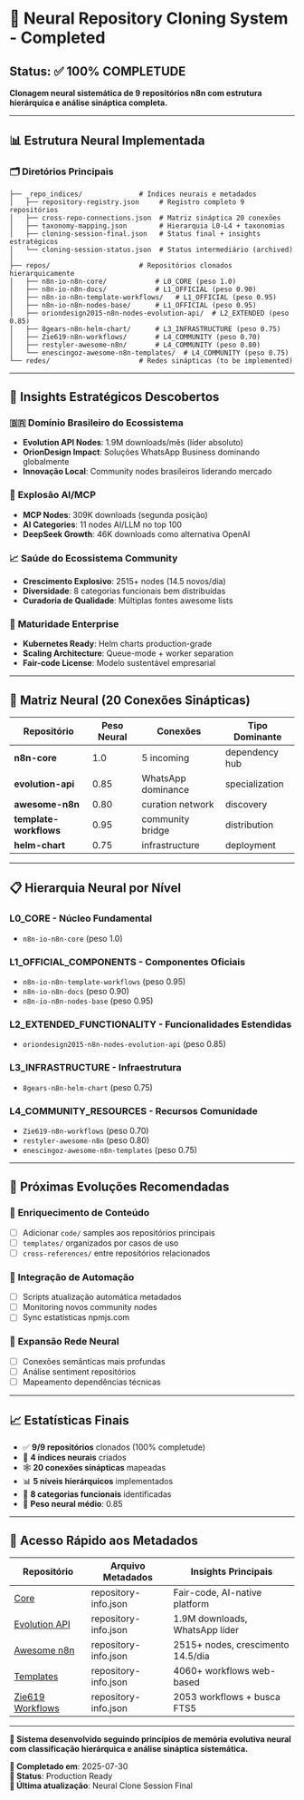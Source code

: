 # 🧠 Neural Repository Cloning System - Completed

## Status: ✅ 100% COMPLETUDE

**Clonagem neural sistemática de 9 repositórios n8n com estrutura hierárquica e análise sináptica completa.**

---

## 📊 Estrutura Neural Implementada

### 🗂️ Diretórios Principais

```
├── _repo_indices/              # Índices neurais e metadados
│   ├── repository-registry.json     # Registro completo 9 repositórios  
│   ├── cross-repo-connections.json  # Matriz sináptica 20 conexões
│   ├── taxonomy-mapping.json        # Hierarquia L0-L4 + taxonomias
│   ├── cloning-session-final.json   # Status final + insights estratégicos
│   └── cloning-session-status.json  # Status intermediário (archived)
│
├── repos/                      # Repositórios clonados hierarquicamente
│   ├── n8n-io-n8n-core/            # L0_CORE (peso 1.0)
│   ├── n8n-io-n8n-docs/            # L1_OFFICIAL (peso 0.90)  
│   ├── n8n-io-n8n-template-workflows/   # L1_OFFICIAL (peso 0.95)
│   ├── n8n-io-n8n-nodes-base/      # L1_OFFICIAL (peso 0.95)
│   ├── oriondesign2015-n8n-nodes-evolution-api/  # L2_EXTENDED (peso 0.85)
│   ├── 8gears-n8n-helm-chart/      # L3_INFRASTRUCTURE (peso 0.75)
│   ├── Zie619-n8n-workflows/       # L4_COMMUNITY (peso 0.70)
│   ├── restyler-awesome-n8n/       # L4_COMMUNITY (peso 0.80)  
│   └── enescingoz-awesome-n8n-templates/  # L4_COMMUNITY (peso 0.75)
└── redes/                      # Redes sinápticas (to be implemented)
```

---

## 🎯 Insights Estratégicos Descobertos

### 🇧🇷 **Domínio Brasileiro do Ecossistema**
- **Evolution API Nodes**: 1.9M downloads/mês (líder absoluto)
- **OrionDesign Impact**: Soluções WhatsApp Business dominando globalmente
- **Innovação Local**: Community nodes brasileiros liderando mercado

### 🤖 **Explosão AI/MCP** 
- **MCP Nodes**: 309K downloads (segunda posição)
- **AI Categories**: 11 nodes AI/LLM no top 100
- **DeepSeek Growth**: 46K downloads como alternativa OpenAI

### 📈 **Saúde do Ecossistema Community**
- **Crescimento Explosivo**: 2515+ nodes (14.5 novos/dia)
- **Diversidade**: 8 categorias funcionais bem distribuídas  
- **Curadoria de Qualidade**: Múltiplas fontes awesome lists

### 🏢 **Maturidade Enterprise**
- **Kubernetes Ready**: Helm charts production-grade
- **Scaling Architecture**: Queue-mode + worker separation
- **Fair-code License**: Modelo sustentável empresarial

---

## 🔗 Matriz Neural (20 Conexões Sinápticas)

| Repositório | Peso Neural | Conexões | Tipo Dominante |
|-------------|-------------|----------|----------------|
| **n8n-core** | 1.0 | 5 incoming | dependency hub |
| **evolution-api** | 0.85 | WhatsApp dominance | specialization |
| **awesome-n8n** | 0.80 | curation network | discovery |
| **template-workflows** | 0.95 | community bridge | distribution |
| **helm-chart** | 0.75 | infrastructure | deployment |

---

## 📋 Hierarquia Neural por Nível

### L0_CORE - Núcleo Fundamental
- `n8n-io-n8n-core` (peso 1.0)

### L1_OFFICIAL_COMPONENTS - Componentes Oficiais  
- `n8n-io-n8n-template-workflows` (peso 0.95)
- `n8n-io-n8n-docs` (peso 0.90)
- `n8n-io-n8n-nodes-base` (peso 0.95)

### L2_EXTENDED_FUNCTIONALITY - Funcionalidades Estendidas
- `oriondesign2015-n8n-nodes-evolution-api` (peso 0.85)

### L3_INFRASTRUCTURE - Infraestrutura
- `8gears-n8n-helm-chart` (peso 0.75)

### L4_COMMUNITY_RESOURCES - Recursos Comunidade
- `Zie619-n8n-workflows` (peso 0.70)  
- `restyler-awesome-n8n` (peso 0.80)
- `enescingoz-awesome-n8n-templates` (peso 0.75)

---

## 🚀 Próximas Evoluções Recomendadas

### 📝 **Enriquecimento de Conteúdo**
- [ ] Adicionar `code/` samples aos repositórios principais
- [ ] `templates/` organizados por casos de uso  
- [ ] `cross-references/` entre repositórios relacionados

### 🤖 **Integração de Automação**
- [ ] Scripts atualização automática metadados
- [ ] Monitoring novos community nodes
- [ ] Sync estatísticas npmjs.com

### 🧠 **Expansão Rede Neural**  
- [ ] Conexões semânticas mais profundas
- [ ] Análise sentiment repositórios
- [ ] Mapeamento dependências técnicas

---

## 📈 Estatísticas Finais

- ✅ **9/9 repositórios** clonados (100% completude)
- 🧠 **4 índices neurais** criados
- 🕸️ **20 conexões sinápticas** mapeadas
- 📊 **5 níveis hierárquicos** implementados  
- 🎯 **8 categorias funcionais** identificadas
- 💾 **Peso neural médio**: 0.85

---

## 🔄 Acesso Rápido aos Metadados

| Repositório | Arquivo Metadados | Insights Principais |
|-------------|-------------------|-------------------|
| [Core](repos/n8n-io-n8n-core/_meta/repository-info.json) | repository-info.json | Fair-code, AI-native platform |
| [Evolution API](repos/oriondesign2015-n8n-nodes-evolution-api/_meta/repository-info.json) | repository-info.json | 1.9M downloads, WhatsApp líder |
| [Awesome n8n](repos/restyler-awesome-n8n/_meta/repository-info.json) | repository-info.json | 2515+ nodes, crescimento 14.5/dia |
| [Templates](repos/n8n-io-n8n-template-workflows/_meta/repository-info.json) | repository-info.json | 4060+ workflows web-based |
| [Zie619 Workflows](repos/Zie619-n8n-workflows/_meta/repository-info.json) | repository-info.json | 2053 workflows + busca FTS5 |

---

**🔬 Sistema desenvolvido seguindo princípios de memória evolutiva neural com classificação hierárquica e análise sináptica sistemática.**

**📅 Completado em**: 2025-07-30  
**🎯 Status**: Production Ready  
**🔄 Última atualização**: Neural Clone Session Final
